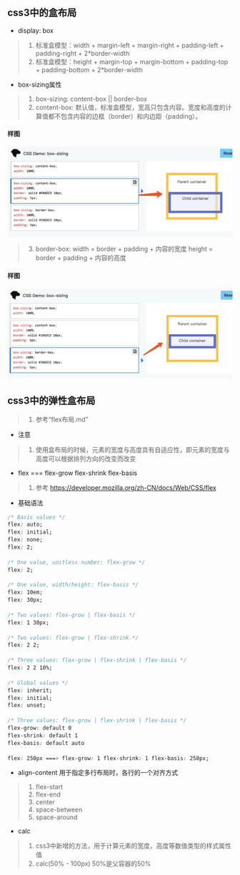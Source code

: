 ## css3中的盒布局
* display: box
>1. 标准盒模型：width + margin-left + margin-right + padding-left + padding-right + 2*border-width
>2. 标准盒模型：height + margin-top + margin-bottom + padding-top + padding-bottom + 2*border-width
* box-sizing属性
>1. box-sizing: content-box || border-box
>2. content-box: 默认值，标准盒模型，宽高只包含内容。宽度和高度的计算值都不包含内容的边框（border）和内边距（padding）。

#### 样图
![content-box](../assets/img-demo1.jpg)
>3. border-box:
> width = border + padding + 内容的宽度
> height = border + padding + 内容的高度

#### 样图
![border-box](../assets/img-demo2.png)

## css3中的弹性盒布局
>1. 参考“flex布局.md”
* 注意
>1. 使用盒布局的时候，元素的宽度与高度具有自适应性，即元素的宽度与高度可以根据排列方向的改变而改变
* flex  ===  flex-grow flex-shrink flex-basis
>1. 参考 https://developer.mozilla.org/zh-CN/docs/Web/CSS/flex
* 基础语法
````css
/* Basic values */
flex: auto;
flex: initial;
flex: none;
flex: 2;

/* One value, unitless number: flex-grow */
flex: 2;

/* One value, width/height: flex-basis */
flex: 10em;
flex: 30px;

/* Two values: flex-grow | flex-basis */
flex: 1 30px;

/* Two values: flex-grow | flex-shrink */
flex: 2 2;

/* Three values: flex-grow | flex-shrink | flex-basis */
flex: 2 2 10%;

/* Global values */
flex: inherit;
flex: initial;
flex: unset;

/* Three values: flex-grow | flex-shrink | flex-basis */
flex-grow: default 0
flex-shrink: default 1
flex-basis: default auto

flex: 250px ===> flex-grow: 1 flex-shrink: 1 flex-basis: 250px;
````
* align-content 用于指定多行布局时，各行的一个对齐方式
>1. flex-start
>2. flex-end
>3. center
>4. space-between
>5. space-around

* calc 
>1. css3中新增的方法，用于计算元素的宽度，高度等数值类型的样式属性值
>2. calc(50% - 100px) 50%是父容器的50%
